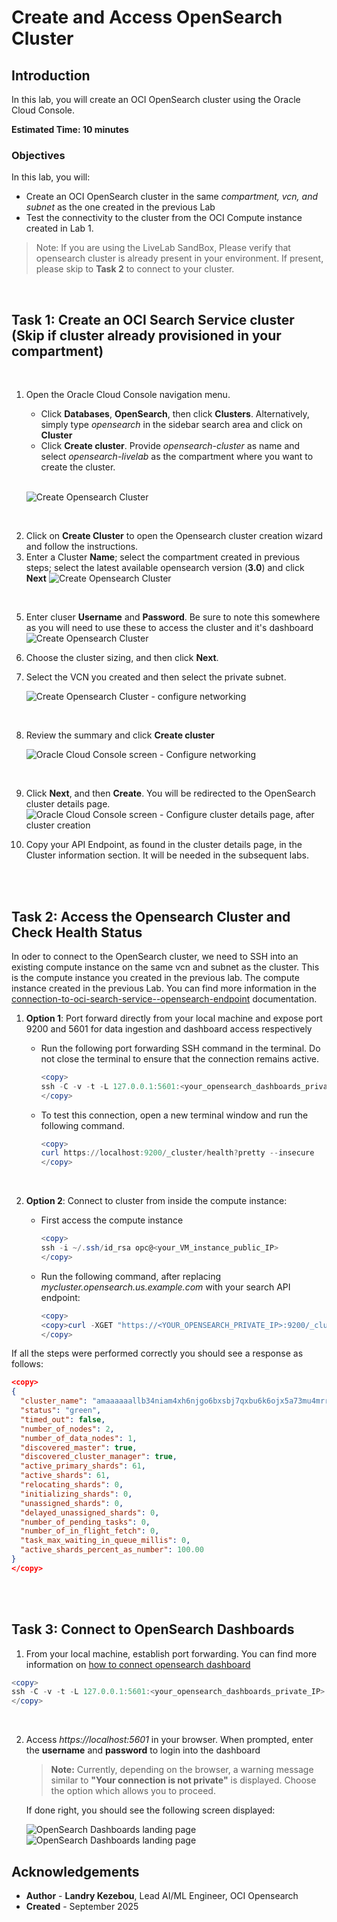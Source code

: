 # Create and Access OpenSearch Cluster

## Introduction

In this lab, you will create an OCI OpenSearch cluster using the Oracle Cloud Console.

**Estimated Time: 10 minutes**

### Objectives

In this lab, you will:
- Create an OCI OpenSearch cluster in the same *compartment, vcn, and subnet* as the one created in the previous Lab
- Test the connectivity to the cluster from the OCI Compute instance created in Lab 1.

> Note: If you are using the LiveLab SandBox, Please verify that opensearch cluster is already present in your environment. If present, please skip to  **Task 2** to connect to your cluster.

<br />

## Task 1: Create an OCI Search Service cluster (Skip if cluster already provisioned in your compartment)
<br />

1. Open the Oracle Cloud Console navigation menu.
   - Click **Databases**, **OpenSearch**, then click **Clusters**. Alternatively, simply type *opensearch* in the sidebar search area and click on **Cluster**
   - Click **Create cluster**. Provide *opensearch-cluster* as name and select *opensearch-livelab* as the compartment where you want to create the cluster.
   <br />

   ![Create Opensearch Cluster](images/create-opensearch-cluster-1.png)
<br />


2. Click on **Create Cluster** to  open the Opensearch cluster creation wizard and follow the instructions.
3. Enter a Cluster **Name**; select the compartment created in previous steps; select the latest available opensearch version (**3.0**) and click **Next**
![Create Opensearch Cluster](images/create-opensearch-cluster-2.png)

<br />

5. Enter cluser **Username** and **Password**. Be sure to note this somewhere as you will need to use these to access the cluster and it's dashboard
![Create Opensearch Cluster](images/create-opensearch-cluster-3.png)

6. Choose the cluster sizing, and then click **Next**.

7. Select the VCN you created and then select the private subnet.

   ![Create Opensearch Cluster - configure networking](images/create-opensearch-cluster-4.png)

<br />

8. Review the summary and click **Create cluster**

   ![Oracle Cloud Console screen - Configure networking](../images/image3-5.png)

<br />

9. Click **Next**, and then **Create**. You will be redirected to the OpenSearch cluster details page.
![Oracle Cloud Console screen - Configure cluster details page, after cluster creation](images/create-opensearch-cluster-5.png)


10. Copy your API Endpoint, as found in the cluster details page, in the Cluster information section. It will be needed in the subsequent labs.




<br /><br />

## Task 2: Access the Opensearch Cluster and Check Health Status

In oder to connect to the OpenSearch cluster, we need to SSH into an existing compute instance on the same vcn and subnet as the cluster. This is the compute instance you created in the previous lab.  The compute instance created in the previous Lab.
You can find more information in the [connection-to-oci-search-service--opensearch-endpoint](https://docs.oracle.com/en/learn/oci-opensearch/index.html#task-3-test-the-connection-to-oci-search-service--opensearch-endpoint) documentation.

1. **Option 1**: Port forward directly from your local machine and expose port 9200 and 5601 for data ingestion and dashboard access respectively

   - Run the following port forwarding SSH command in the terminal. Do not close the terminal to ensure that the connection remains active.

      ```powershell
      <copy>
      ssh -C -v -t -L 127.0.0.1:5601:<your_opensearch_dashboards_private_IP>:5601 -L 127.0.0.1:9200:<your_opensearch_private_IP>:9200 opc@<your_VM_instance_public_IP> -i ~/.ssh/id_rsa
      </copy>
      ```

   - To test this connection, open a new terminal window and run the following command.

      ```powershell
      <copy>
      curl https://localhost:9200/_cluster/health?pretty --insecure
      </copy>
      ```
<br/>

2. **Option 2**: Connect to cluster from inside the compute instance:
   - First access the compute instance
      ```powershell
      <copy>
      ssh -i ~/.ssh/id_rsa opc@<your_VM_instance_public_IP>
      </copy>
      ```

   - Run the following command, after replacing *mycluster.opensearch.us.example.com* with your search API endpoint:

      ```powershell
      <copy>
      <copy>curl -XGET "https://<YOUR_OPENSEARCH_PRIVATE_IP>:9200/_cluster/health?pretty" -k -u <USERID:PASSWORD></copy>
      </copy>
      ```

If all the steps were performed correctly you should see a response as follows:

```json
<copy>
{
  "cluster_name": "amaaaaaallb34niam4xh6njgo6bxsbj7qxbu6k6ojx5a73mu4mrrkz6rhkva",
  "status": "green",
  "timed_out": false,
  "number_of_nodes": 2,
  "number_of_data_nodes": 1,
  "discovered_master": true,
  "discovered_cluster_manager": true,
  "active_primary_shards": 61,
  "active_shards": 61,
  "relocating_shards": 0,
  "initializing_shards": 0,
  "unassigned_shards": 0,
  "delayed_unassigned_shards": 0,
  "number_of_pending_tasks": 0,
  "number_of_in_flight_fetch": 0,
  "task_max_waiting_in_queue_millis": 0,
  "active_shards_percent_as_number": 100.00
}
</copy>
```


<br /><br />

## Task 3: Connect to OpenSearch Dashboards

1. From your local machine, establish port forwarding. You can find more information on [how to connect opensearch dashboard](https://docs.oracle.com/en/learn/oci-opensearch/index.html#task-3-test-the-connection-to-oci-search-service--opensearch-endpoint)


```powershell
<copy>
ssh -C -v -t -L 127.0.0.1:5601:<your_opensearch_dashboards_private_IP>:5601 -L 127.0.0.1:9200:<your_opensearch_private_IP>:9200 opc@<your_VM_instance_public_IP> -i ~/.ssh/id_rsa
</copy>
```

<br/>

2. Access *https://localhost:5601* in your browser. When prompted, enter the **username** and **password** to login into the dashboard

   > **Note:** Currently, depending on the browser, a warning message similar to **"Your connection is not private"** is displayed. Choose the option which allows you to proceed.

   If done right, you should see the following screen displayed:
   <br/>

   ![OpenSearch Dashboards landing page](images/opensearch-dashboard-1.png)
   ![OpenSearch Dashboards landing page](images/opensearch-dashboard-2.png)


## Acknowledgements

* **Author** - **Landry Kezebou**, Lead AI/ML Engineer, OCI Opensearch
* **Created** - September 2025
